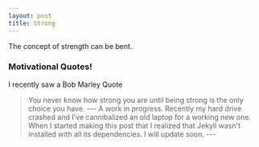 ```yaml
---
layout: post
title: Strong
---
```


<div class="message">
 The concept of strength can be bent. 
</div>

### Motivational Quotes!

I recently saw a Bob Marley Quote 

> You never know how strong you are until being strong is the only 
> choice you have. 
--- A work in progress. Recently my hard drive crashed and I've cannibalized an old laptop for a working new one. When I started making this post that I realized that Jekyll wasn't installed with all its dependencies. I will update soon. ---